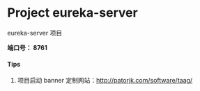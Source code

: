 # Project eureka-server

eureka-server 项目

**端口号： 8761**

#### Tips
1. 项目启动 banner 定制网站：http://patorjk.com/software/taag/
